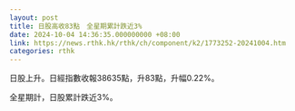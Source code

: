 ```yaml
---
layout: post
title: 日股高收83點　全星期累計跌近3%
date: 2024-10-04 14:36:35.000000000 +08:00
link: https://news.rthk.hk/rthk/ch/component/k2/1773252-20241004.htm
categories: rthk
---
```


日股上升。日經指數收報38635點，升83點，升幅0.22%。

全星期計，日股累計跌近3%。
